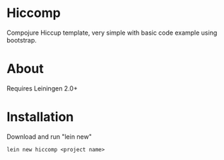 # Hiccomp

Compojure Hiccup template, very simple with basic code example using bootstrap.

# About

Requires Leiningen 2.0+

# Installation

Download and run "lein new"

```clojure
lein new hiccomp <project name>
```